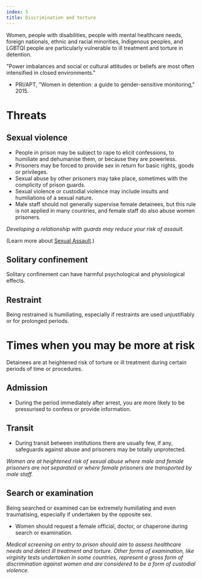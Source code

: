 ```yaml
---
index: 5
title: Discrimination and torture
---
```

Women, people with disabilities, people with mental healthcare needs, foreign nationals, ethnic and racial minorities, Indigenous peoples, and LGBTQI people are particularly vulnerable to ill treatment
and torture in detention. 

"Power imbalances and social or 
cultural attitudes or beliefs are most often intensified in
closed environments." 

- PRI/APT, "Women in detention: a guide to gender-sensitive monitoring," 2015.  

# Threats

## Sexual violence

- People in prison may be subject to rape to elicit 
confessions, to humiliate and dehumanise them, or because 
they are powerless. 
- Prisoners may be forced to
provide sex in return for basic rights, goods or privileges. 
- Sexual abuse by other prisoners may take
place, sometimes with the complicity of prison guards. 
- Sexual violence or custodial violence may include insults and humiliations of a sexual nature. 
- Male staff should not generally supervise female detainees, but this rule is not applied
in many countries, and female staff do also abuse women prisoners. 

*Developing a relationship with guards may reduce your risk of assault.*

(Learn more about [Sexual Assault](umbrella://lesson/sexual-assault).) 

## Solitary confinement

Solitary confinement can have harmful psychological and physiological effects. 

## Restraint

Being restrained is humiliating, especially if restraints are used unjustifiably or for prolonged periods.

# Times when you may be more at risk

Detainees are at heightened risk of torture or ill treatment during certain periods of time or procedures. 

## Admission

- During the period immediately after arrest, you are more likely to be pressurised to confess or provide
information. 

## Transit

- During transit between institutions there are usually few, if any, safeguards against abuse and prisoners may be totally unprotected. 

*Women are at heightened risk of sexual abuse where male and female prisoners are not
separated or where female prisoners are transported by male staff.*  

## Search or examination

Being searched or examined can be extremely humiliating and even traumatising, especially if
undertaken by the opposite sex. 

- Women should request a female official, doctor, or chaperone during search or examination. 

*Medical screening on entry to prison should aim to assess healthcare needs and detect ill treatment and torture. Other forms of examination, like virginity tests undertaken in some countries, represent a
gross form of discrimination against women and are considered to be a form of custodial violence.*